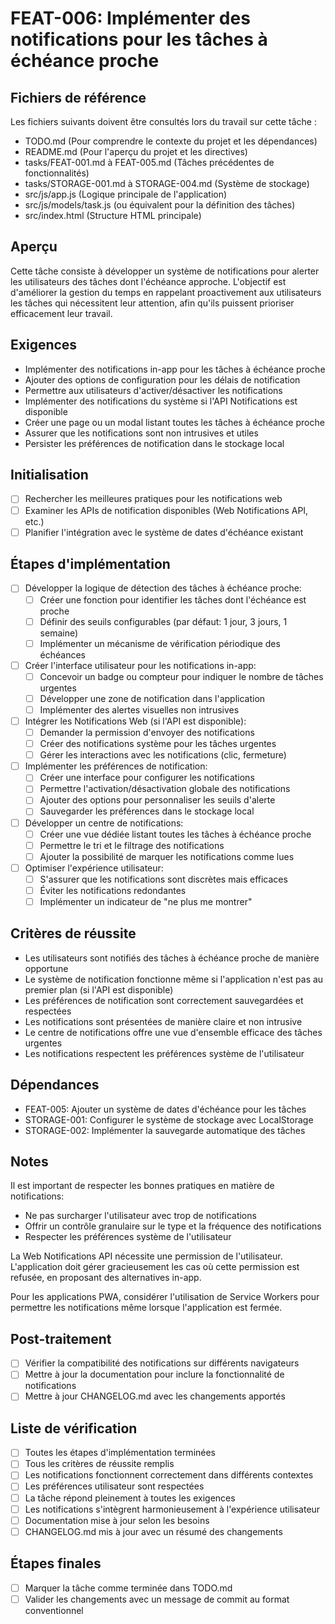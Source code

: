 # FEAT-006: Implémenter des notifications pour les tâches à échéance proche

## Fichiers de référence
Les fichiers suivants doivent être consultés lors du travail sur cette tâche :
- TODO.md (Pour comprendre le contexte du projet et les dépendances)
- README.md (Pour l'aperçu du projet et les directives)
- tasks/FEAT-001.md à FEAT-005.md (Tâches précédentes de fonctionnalités)
- tasks/STORAGE-001.md à STORAGE-004.md (Système de stockage)
- src/js/app.js (Logique principale de l'application)
- src/js/models/task.js (ou équivalent pour la définition des tâches)
- src/index.html (Structure HTML principale)

## Aperçu
Cette tâche consiste à développer un système de notifications pour alerter les utilisateurs des tâches dont l'échéance approche. L'objectif est d'améliorer la gestion du temps en rappelant proactivement aux utilisateurs les tâches qui nécessitent leur attention, afin qu'ils puissent prioriser efficacement leur travail.

## Exigences
- Implémenter des notifications in-app pour les tâches à échéance proche
- Ajouter des options de configuration pour les délais de notification
- Permettre aux utilisateurs d'activer/désactiver les notifications
- Implémenter des notifications du système si l'API Notifications est disponible
- Créer une page ou un modal listant toutes les tâches à échéance proche
- Assurer que les notifications sont non intrusives et utiles
- Persister les préférences de notification dans le stockage local

## Initialisation
- [ ] Rechercher les meilleures pratiques pour les notifications web
- [ ] Examiner les APIs de notification disponibles (Web Notifications API, etc.)
- [ ] Planifier l'intégration avec le système de dates d'échéance existant

## Étapes d'implémentation
- [ ] Développer la logique de détection des tâches à échéance proche:
  - [ ] Créer une fonction pour identifier les tâches dont l'échéance est proche
  - [ ] Définir des seuils configurables (par défaut: 1 jour, 3 jours, 1 semaine)
  - [ ] Implémenter un mécanisme de vérification périodique des échéances
- [ ] Créer l'interface utilisateur pour les notifications in-app:
  - [ ] Concevoir un badge ou compteur pour indiquer le nombre de tâches urgentes
  - [ ] Développer une zone de notification dans l'application
  - [ ] Implémenter des alertes visuelles non intrusives
- [ ] Intégrer les Notifications Web (si l'API est disponible):
  - [ ] Demander la permission d'envoyer des notifications
  - [ ] Créer des notifications système pour les tâches urgentes
  - [ ] Gérer les interactions avec les notifications (clic, fermeture)
- [ ] Implémenter les préférences de notification:
  - [ ] Créer une interface pour configurer les notifications
  - [ ] Permettre l'activation/désactivation globale des notifications
  - [ ] Ajouter des options pour personnaliser les seuils d'alerte
  - [ ] Sauvegarder les préférences dans le stockage local
- [ ] Développer un centre de notifications:
  - [ ] Créer une vue dédiée listant toutes les tâches à échéance proche
  - [ ] Permettre le tri et le filtrage des notifications
  - [ ] Ajouter la possibilité de marquer les notifications comme lues
- [ ] Optimiser l'expérience utilisateur:
  - [ ] S'assurer que les notifications sont discrètes mais efficaces
  - [ ] Éviter les notifications redondantes
  - [ ] Implémenter un indicateur de "ne plus me montrer"

## Critères de réussite
- Les utilisateurs sont notifiés des tâches à échéance proche de manière opportune
- Le système de notification fonctionne même si l'application n'est pas au premier plan (si l'API est disponible)
- Les préférences de notification sont correctement sauvegardées et respectées
- Les notifications sont présentées de manière claire et non intrusive
- Le centre de notifications offre une vue d'ensemble efficace des tâches urgentes
- Les notifications respectent les préférences système de l'utilisateur

## Dépendances
- FEAT-005: Ajouter un système de dates d'échéance pour les tâches
- STORAGE-001: Configurer le système de stockage avec LocalStorage
- STORAGE-002: Implémenter la sauvegarde automatique des tâches

## Notes
Il est important de respecter les bonnes pratiques en matière de notifications:
- Ne pas surcharger l'utilisateur avec trop de notifications
- Offrir un contrôle granulaire sur le type et la fréquence des notifications
- Respecter les préférences système de l'utilisateur

La Web Notifications API nécessite une permission de l'utilisateur. L'application doit gérer gracieusement les cas où cette permission est refusée, en proposant des alternatives in-app.

Pour les applications PWA, considérer l'utilisation de Service Workers pour permettre les notifications même lorsque l'application est fermée.

## Post-traitement
- [ ] Vérifier la compatibilité des notifications sur différents navigateurs
- [ ] Mettre à jour la documentation pour inclure la fonctionnalité de notifications
- [ ] Mettre à jour CHANGELOG.md avec les changements apportés

## Liste de vérification
- [ ] Toutes les étapes d'implémentation terminées
- [ ] Tous les critères de réussite remplis
- [ ] Les notifications fonctionnent correctement dans différents contextes
- [ ] Les préférences utilisateur sont respectées
- [ ] La tâche répond pleinement à toutes les exigences
- [ ] Les notifications s'intègrent harmonieusement à l'expérience utilisateur
- [ ] Documentation mise à jour selon les besoins
- [ ] CHANGELOG.md mis à jour avec un résumé des changements

## Étapes finales
- [ ] Marquer la tâche comme terminée dans TODO.md
- [ ] Valider les changements avec un message de commit au format conventionnel 